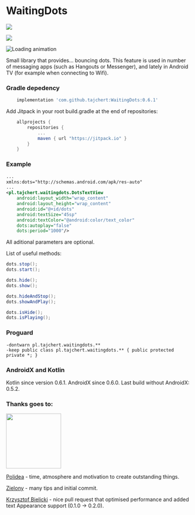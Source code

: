 # WaitingDots
[![](https://jitpack.io/v/tajchert/WaitingDots.svg)](https://jitpack.io/#tajchert/WaitingDots)

[![](https://jitci.com/gh/tajchert/WaitingDots/svg)](https://jitci.com/gh/tajchert/WaitingDots)

![Loading animation](https://raw.githubusercontent.com/tajchert/WaitingDots/master/images/dotsLoadingAnimation.gif)

Small library that provides... bouncing dots. This feature is used in number of messaging apps (such as Hangouts or Messenger), and lately in Android TV (for example when connecting to Wifi).


### Gradle depedency
```gradle
    implementation 'com.github.tajchert:WaitingDots:0.6.1'
```
Add Jitpack in your root build.gradle at the end of repositories:
```gradle
	allprojects {
		repositories {
			...
			maven { url "https://jitpack.io" }
		}
	}
```


### Example
```xml
...
xmlns:dots="http://schemas.android.com/apk/res-auto"
...
<pl.tajchert.waitingdots.DotsTextView
    android:layout_width="wrap_content"
    android:layout_height="wrap_content"
    android:id="@+id/dots"
    android:textSize="45sp"
    android:textColor="@android:color/text_color"
    dots:autoplay="false"
    dots:period="1000"/>
```
All aditional parameters are optional.

List of useful methods:
```java
dots.stop();
dots.start();

dots.hide();
dots.show();

dots.hideAndStop();
dots.showAndPlay();

dots.isHide();
dots.isPlaying();
```


### Proguard
```
-dontwarn pl.tajchert.waitingdots.**
-keep public class pl.tajchert.waitingdots.** { public protected private *; }
```


### AndroidX and Kotlin
Kotlin since version 0.6.1.
AndroidX since 0.6.0.
Last build without AndroidX: 0.5.2.



### Thanks goes to:

<img src="images/polideaLogo.jpg" width="150" height="150"/>

[Polidea](https://www.polidea.com/) - time, atmosphere and motivation to create outstanding things.

[Zielony](https://github.com/ZieIony) - many tips and initial commit.

[Krzysztof Bielicki](https://github.com/krzysiekbielicki) - nice pull request that optimised performance and added text Appearance support (0.1.0 -> 0.2.0).
